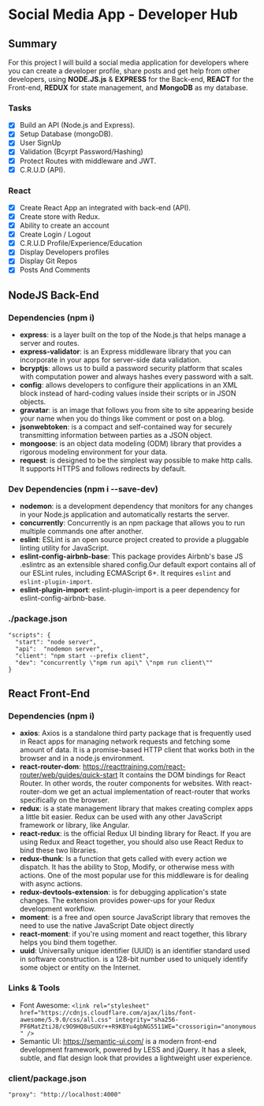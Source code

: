 # Social Media App - Developer Hub

## Summary
For this project I will build a social media application for developers where you can create a developer profile, share posts and get help from
other developers, using **NODE.JS.js** & **EXPRESS** for the Back-end, **REACT** for the Front-end, **REDUX** for state management, and **MongoDB** as my database.

### Tasks
- [X] Build an API (Node.js and Express).
- [X] Setup Database (mongoDB).
- [X] User SignUp
- [X] Validation (Bcyrpt Password/Hashing)
- [X] Protect Routes with middleware and JWT.
- [X] C.R.U.D (API).
### React
- [X] Create React App an integrated with back-end (API).
- [X] Create store with Redux.
- [X] Ability to create an account
- [X] Create Login / Logout
- [X] C.R.U.D Profile/Experience/Education
- [X] Display Developers profiles
- [X] Display Git Repos
- [X] Posts And Comments

## **NodeJS Back-End**

### Dependencies (npm i)
- **express**: is a layer built on the top of the Node.js that helps manage a server and routes.
- **express-validator**: is an Express middleware library that you can incorporate in your apps for server-side data validation.
- **bcryptjs**: allows us to build a password security platform that scales with computation power and always hashes every password with a salt.
- **config**: allows developers to configure their applications in an XML block instead of hard-coding values inside their scripts or in JSON objects.
- **gravatar**: is an image that follows you from site to site appearing beside your name when you do things like comment or post on a blog.
- **jsonwebtoken**: is a compact and self-contained way for securely transmitting information between parties as a JSON object.
- **mongoose**: is an object data modeling (ODM) library that provides a rigorous modeling environment for your data.
- **request**: is designed to be the simplest way possible to make http calls. It supports HTTPS and follows redirects by default.

### Dev Dependencies (npm i --save-dev)
- **nodemon**: is a development dependency that monitors for any changes in your Node.js application and automatically restarts the server.
- **concurrently**: Concurrently is an npm package that allows you to run multiple commands one after another.
- **eslint**: ESLint is an open source project created to provide a pluggable linting utility for JavaScript.
- **eslint-config-airbnb-base**: This package provides Airbnb's base JS .eslintrc as an extensible shared config.Our default export contains all of our ESLint rules, including ECMAScript 6+. It requires `eslint` and `eslint-plugin-import`.
- **eslint-plugin-import**: eslint-plugin-import is a peer dependency for eslint-config-airbnb-base.

### ./package.json
```
"scripts": {
  "start": "node server",
  "api":  "nodemon server",
  "client": "npm start --prefix client",
  "dev": "concurrently \"npm run api\" \"npm run client\""
}
```

## **React Front-End**

### Dependencies (npm i)
- **axios**: Axios is a standalone third party package that is frequently used in React apps for managing network requests and fetching some amount of data. It is a promise-based HTTP client that works both in the browser and in a node.js environment. 
- **react-router-dom**: https://reacttraining.com/react-router/web/guides/quick-start It contains the DOM bindings for React Router. In other words, the router components for websites. With react-router-dom we get an actual implementation of react-router that works specifically on the browser.
- **redux**: is a state management library that makes creating complex apps a little bit easier. Redux can be used with any other JavaScript framework or library, like Angular.
- **react-redux**: is the official Redux UI binding library for React. If you are using Redux and React together, you should also use React Redux to bind these two libraries.
- **redux-thunk**: Is a function that gets called with every action we dispatch. It has the ability to Stop, Modify, or otherwise mess with actions. One of the most popular use for this middleware is for dealing with async actions.
- **redux-devtools-extension**: is for debugging application's state changes. The extension provides power-ups for your Redux development workflow.
- **moment**: is a free and open source JavaScript library that removes the need to use the native JavaScript Date object directly
- **react-moment**: if you're using moment and react together, this library helps you bind them together.
- **uuid**: Universally unique identifier (UUID) is an identifier standard used in software construction. is a 128-bit number used to uniquely identify some object or entity on the Internet.

### Links & Tools
- Font Awesome: `<link rel="stylesheet" href="https://cdnjs.cloudflare.com/ajax/libs/font-awesome/5.9.0/css/all.css" integrity="sha256-PF6MatZtiJ8/c9O9HQ8uSUXr++R9KBYu4gbNG5511WE="crossorigin="anonymous" />`
- Semantic UI: https://semantic-ui.com/ is a modern front-end development framework, powered by LESS and jQuery. It has a sleek, subtle, and flat design look that provides a lightweight user experience.


### client/package.json
```
"proxy": "http://localhost:4000"
```



